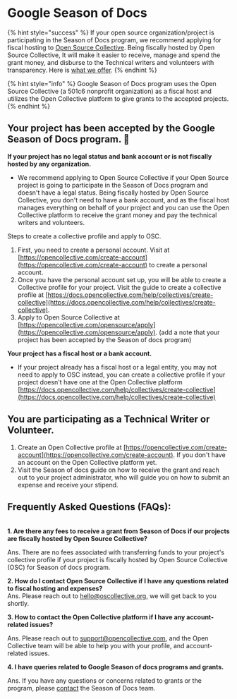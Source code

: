 # Google Season of Docs

{% hint style="success" %}
If your open source organization/project is participating in the Season of Docs program, we recommend applying for fiscal hosting to [Open Source Collective](https://opencollective.com/opensource/apply). Being fiscally hosted by Open Source Collective, It will make it easier to receive, manage and spend the grant money, and disburse to the Technical writers and volunteers with transparency. Here is [what we offer](https://docs.oscollective.org/what-we-offer).
{% endhint %}

{% hint style="info" %}
Google Season of Docs program uses the Open Source Collective (a 501c6 nonprofit organization) as a fiscal host and utilizes the Open Collective platform to give grants to the accepted projects.
{% endhint %}

## Your project has been accepted by the Google Season of Docs program. :tada:

**If your project has no legal status and bank account or is not fiscally hosted by any organization.**

* We recommend applying to Open Source Collective if your Open Source project is going to participate in the Season of Docs program and doesn't have a legal status. Being fiscally hosted by Open Source Collective, you don't need to have a bank account, and as the fiscal host manages everything on behalf of your project and you can use the Open Collective platform to receive the grant money and pay the technical writers and volunteers.

Steps to create a collective profile and apply to OSC.&#x20;

1. First, you need to create a personal account. Visit at [https://opencollective.com/create-account](https://opencollective.com/create-account) to create a personal account.&#x20;
2. Once you have the personal account set up, you will be able to create a Collective profile for your project. Visit the guide to create a collective profile at [https://docs.opencollective.com/help/collectives/create-collective](https://docs.opencollective.com/help/collectives/create-collective).
3. Apply to Open Source Collective at [https://opencollective.com/opensource/apply](https://opencollective.com/opensource/apply). (add a note that your project has been accepted by the Season of docs program)

**Your project has a fiscal host or a bank account.**

* If your project already has a fiscal host or a legal entity, you may not need to apply to OSC instead, you can create a collective profile if your project doesn't have one at the Open Collective platform [https://docs.opencollective.com/help/collectives/create-collective](https://docs.opencollective.com/help/collectives/create-collective)

## You are participating as a Technical Writer or Volunteer.

1. Create an Open Collective profile at [https://opencollective.com/create-account](https://opencollective.com/create-account). If you don't have an account on the Open Collective platform yet.&#x20;
2. Visit the Season of docs guide on how to receive the grant and reach out to your project administrator, who will guide you on how to submit an expense and receive your stipend.&#x20;

## Frequently Asked Questions (FAQs):

\
**1. Are there any fees to receive a grant from Season of Docs if our projects are fiscally hosted by Open Source Collective?**

Ans. There are no fees associated with transferring funds to your project's collective profile if your project is fiscally hosted by Open Source Collective (OSC) for Season of docs program.

**2. How do I contact Open Source Collective if I have any questions related to fiscal hosting and expenses?**\
Ans. Please reach out to hello@oscollective.org, we will get back to you shortly.&#x20;

**3. How to contact the Open Collective platform if I have any account-related issues?**

Ans. Please reach out to support@opencollective.com, and the Open Collective team will be able to help you with your profile, and account-related issues.&#x20;

**4. I have queries related to Google Season of docs programs and grants.**&#x20;

Ans. If you have any questions or concerns related to grants or the program, please [contact](https://developers.google.com/season-of-docs/docs/contact) the Season of Docs team.
